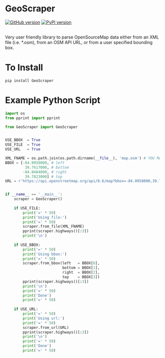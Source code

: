 # GeoScraper
[![GitHub version](https://badge.fury.io/gh/PowerBroker2%2FGeoScraper.svg)](https://badge.fury.io/gh/PowerBroker2%2FGeoScraper) [![PyPI version](https://badge.fury.io/py/GeoScraper.svg)](https://badge.fury.io/py/GeoScraper)<br /><br />

Very user friendly library to parse OpenSourceMap data either from an XML file (i.e. *.osm), from an OSM API URL, or from a user specified bounding box.

# To Install
```
pip install GeoScraper
```

# Example Python Script
```python
import os
from pprint import pprint

from GeoScraper import GeoScraper


USE_BBOX  = True
USE_FILE  = True
USE_URL   = True

XML_FNAME = os.path.join(os.path.dirname(__file__), 'map.osm') # YOU MAY NEED TO CHANGE THIS LINE!
BBOX = [-84.0958000, # left
         39.7617000, # bottom
        -84.0484000, # right
         39.7823000] # top
URL = r'https://api.openstreetmap.org/api/0.6/map?bbox=-84.0958000,39.7617000,-84.0484000,39.7823000'


if __name__ == '__main__':
    scraper = GeoScraper()
    
    if USE_FILE:
        print('=' * 50)
        print('Using file:')
        print('=' * 50)
        scraper.from_file(XML_FNAME)
        pprint(scraper.highways()[:3])
        print('\n')
    
    if USE_BBOX:
        print('=' * 50)
        print('Using bbox:')
        print('=' * 50)
        scraper.from_bbox(left   = BBOX[0],
                          bottom = BBOX[1],
                          right  = BBOX[2],
                          top    = BBOX[3])
        pprint(scraper.highways()[:3])
        print('\n')
        print('=' * 50)
        print('Done')
        print('=' * 50)
    
    if USE_URL:
        print('=' * 50)
        print('Using url:')
        print('=' * 50)
        scraper.from_url(URL)
        pprint(scraper.highways()[:3])
        print('\n')
        print('=' * 50)
        print('Done')
        print('=' * 50)
```
